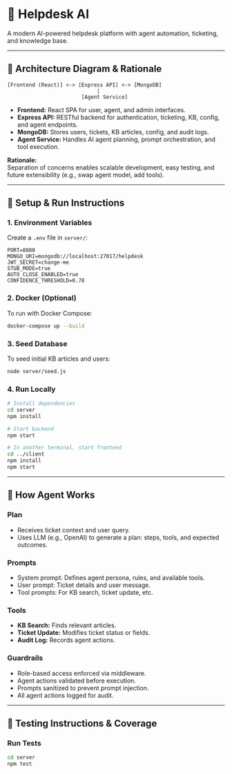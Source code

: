 # 🧠 Helpdesk AI

A modern AI-powered helpdesk platform with agent automation, ticketing, and knowledge base.

---

## 📐 Architecture Diagram & Rationale

```
[Frontend (React)] <-> [Express API] <-> [MongoDB]
                             |
                        [Agent Service]
```

- **Frontend:** React SPA for user, agent, and admin interfaces.
- **Express API:** RESTful backend for authentication, ticketing, KB, config, and agent endpoints.
- **MongoDB:** Stores users, tickets, KB articles, config, and audit logs.
- **Agent Service:** Handles AI agent planning, prompt orchestration, and tool execution.

**Rationale:**  
Separation of concerns enables scalable development, easy testing, and future extensibility (e.g., swap agent model, add tools).

---

## 🚀 Setup & Run Instructions

### 1. **Environment Variables**

Create a `.env` file in `server/`:

```
PORT=8080
MONGO_URI=mongodb://localhost:27017/helpdesk
JWT_SECRET=change-me
STUB_MODE=true
AUTO_CLOSE_ENABLED=true
CONFIDENCE_THRESHOLD=0.78
```

### 2. **Docker (Optional)**

To run with Docker Compose:

```bash
docker-compose up --build
```

### 3. **Seed Database**

To seed initial KB articles and users:

```bash
node server/seed.js
```

### 4. **Run Locally**

```bash
# Install dependencies
cd server
npm install

# Start backend
npm start

# In another terminal, start frontend
cd ../client
npm install
npm start
```

---

## 🤖 How Agent Works

### **Plan**

- Receives ticket context and user query.
- Uses LLM (e.g., OpenAI) to generate a plan: steps, tools, and expected outcomes.

### **Prompts**

- System prompt: Defines agent persona, rules, and available tools.
- User prompt: Ticket details and user message.
- Tool prompts: For KB search, ticket update, etc.

### **Tools**

- **KB Search:** Finds relevant articles.
- **Ticket Update:** Modifies ticket status or fields.
- **Audit Log:** Records agent actions.

### **Guardrails**

- Role-based access enforced via middleware.
- Agent actions validated before execution.
- Prompts sanitized to prevent prompt injection.
- All agent actions logged for audit.

---

## 🧪 Testing Instructions & Coverage

### **Run Tests**

```bash
cd server
npm test
```


